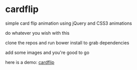 # cardflip
simple card flip animation using jQuery and CSS3 animations

do whatever you wish with this

clone the repos and run bower install to grab dependencies

add some images and you're good to go

here is a demo: [cardflip](http://cardflip.apphb.com/)
